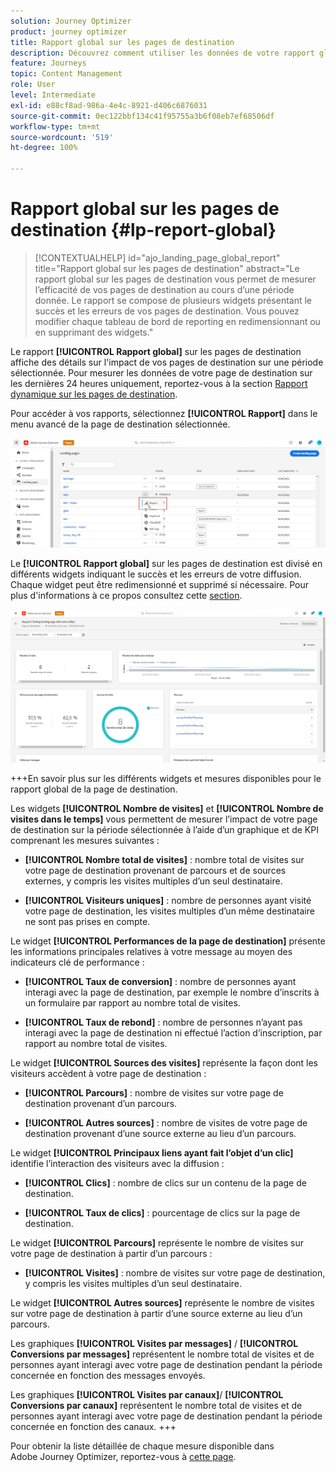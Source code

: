 ```yaml
---
solution: Journey Optimizer
product: journey optimizer
title: Rapport global sur les pages de destination
description: Découvrez comment utiliser les données de votre rapport global sur les pages de destination
feature: Journeys
topic: Content Management
role: User
level: Intermediate
exl-id: e88cf8ad-986a-4e4c-8921-d406c6876031
source-git-commit: 0ec122bbf134c41f95755a3b6f08eb7ef68506df
workflow-type: tm+mt
source-wordcount: '519'
ht-degree: 100%

---
```


# Rapport global sur les pages de destination {#lp-report-global}

>[!CONTEXTUALHELP]
>id="ajo_landing_page_global_report"
>title="Rapport global sur les pages de destination"
>abstract="Le rapport global sur les pages de destination vous permet de mesurer l’efficacité de vos pages de destination au cours d’une période donnée. Le rapport se compose de plusieurs widgets présentant le succès et les erreurs de vos pages de destination. Vous pouvez modifier chaque tableau de bord de reporting en redimensionnant ou en supprimant des widgets."

Le rapport **[!UICONTROL Rapport global]** sur les pages de destination affiche des détails sur l&#39;impact de vos pages de destination sur une période sélectionnée. Pour mesurer les données de votre page de destination sur les dernières 24 heures uniquement, reportez-vous à la section [Rapport dynamique sur les pages de destination](lp-report-live.md).

Pour accéder à vos rapports, sélectionnez **[!UICONTROL Rapport]** dans le menu avancé de la page de destination sélectionnée.

![](assets/landing_page_report.png)

Le **[!UICONTROL Rapport global]** sur les pages de destination est divisé en différents widgets indiquant le succès et les erreurs de votre diffusion. Chaque widget peut être redimensionné et supprimé si nécessaire. Pour plus d&#39;informations à ce propos consultez cette [section](global-report.md).

![](assets/landing_page_global.png)

+++En savoir plus sur les différents widgets et mesures disponibles pour le rapport global de la page de destination.

Les widgets **[!UICONTROL Nombre de visites]** et **[!UICONTROL Nombre de visites dans le temps]** vous permettent de mesurer l’impact de votre page de destination sur la période sélectionnée à lʼaide d’un graphique et de KPI comprenant les mesures suivantes :

* **[!UICONTROL Nombre total de visites]** : nombre total de visites sur votre page de destination provenant de parcours et de sources externes, y compris les visites multiples dʼun seul destinataire.

* **[!UICONTROL Visiteurs uniques]** : nombre de personnes ayant visité votre page de destination, les visites multiples dʼun même destinataire ne sont pas prises en compte.

Le widget **[!UICONTROL Performances de la page de destination]** présente les informations principales relatives à votre message au moyen des indicateurs clé de performance :

* **[!UICONTROL Taux de conversion]** : nombre de personnes ayant interagi avec la page de destination, par exemple le nombre dʼinscrits à un formulaire par rapport au nombre total de visites.

* **[!UICONTROL Taux de rebond]** : nombre de personnes nʼayant pas interagi avec la page de destination ni effectué lʼaction dʼinscription, par rapport au nombre total de visites.

Le widget **[!UICONTROL Sources des visites]** représente la façon dont les visiteurs accèdent à votre page de destination :

* **[!UICONTROL Parcours]** : nombre de visites sur votre page de destination provenant dʼun parcours.

* **[!UICONTROL Autres sources]** : nombre de visites de votre page de destination provenant d’une source externe au lieu d’un parcours.

Le widget **[!UICONTROL Principaux liens ayant fait l’objet d’un clic]** identifie lʼinteraction des visiteurs avec la diffusion :

* **[!UICONTROL Clics]** : nombre de clics sur un contenu de la page de destination.

* **[!UICONTROL Taux de clics]** : pourcentage de clics sur la page de destination.

Le widget **[!UICONTROL Parcours]** représente le nombre de visites sur votre page de destination à partir dʼun parcours :

* **[!UICONTROL Visites]** : nombre de visites sur votre page de destination, y compris les visites multiples d’un seul destinataire.

Le widget **[!UICONTROL Autres sources]** représente le nombre de visites sur votre page de destination à partir d’une source externe au lieu d’un parcours.

Les graphiques **[!UICONTROL Visites par messages]** / **[!UICONTROL Conversions par messages]** représentent le nombre total de visites et de personnes ayant interagi avec votre page de destination pendant la période concernée en fonction des messages envoyés.

Les graphiques **[!UICONTROL Visites par canaux]**/ **[!UICONTROL Conversions par canaux]** représentent le nombre total de visites et de personnes ayant interagi avec votre page de destination pendant la période concernée en fonction des canaux.
+++

Pour obtenir la liste détaillée de chaque mesure disponible dans Adobe Journey Optimizer, reportez-vous à [cette page](global-report.md#list-of-components-global).
